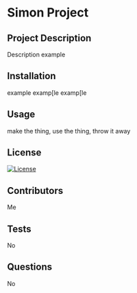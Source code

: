 
# Simon Project


## Project Description
Description example

## Installation 
example examp[le examp[le

## Usage
make the thing, use the thing, throw it away

## License 
[![License](https://img.shields.io/badge/License-Apache_2.0-blue.svg)](https://opensource.org/licenses/Apache-2.0)

## Contributors
Me

## Tests
No

## Questions 
No
